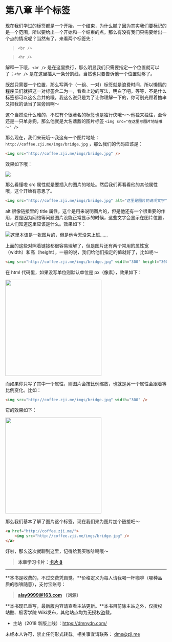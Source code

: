 第八章 半个标签
===

现在我们学过的标签都是一个开始，一个结束，为什么腻？因为其实我们要标记的是一个范围，所以要给出一个开始和一个结束的点。那么有没有我们只需要给出一个点的情况呢？当然有了，来看两个标签先：

> `<br />`

> `<hr />`

解释一下哦，`<br />` 是在这里换行，那么明显我们只需要指定一个位置就可以了；`<hr />` 是在这里插入一条分割线，当然也只要告诉他一个位置就够了。

既然只需要一个位置，那么写两个（一组、一对）标签就是浪费时间，所以懒惰的程序员们就把这一对标签合二为一，看看上边的写法，明白了吧。等等，不是什么标签都可以这么合并的哦，我这么说只是为了让你理解一下的，你可别光顾着撸串又把我的话当了耳旁风啊～

这个当然没什么难的，不过有个很著名的标签也是独行侠哦～～他独来独往，至今还是一只单身狗，那么他就是大名鼎鼎的图片标签 `<img src="在这里写图片地址哦～" />`

那么现在，我们来玩哦～我这有一个图片地址： `http://coffee.zji.me/imgs/bridge.jpg` ，那么我们的代码应该是：

```html
<img src="http://coffee.zji.me/imgs/bridge.jpg" />
```

效果如下哦：

![](http://coffee.zji.me/imgs/bridge.jpg)

那么看懂啦 src 属性就是要插入的图片的地址。然后我们再看看他的其他属性哦，这个开始有意思了。

```html
<img src="http://coffee.zji.me/imgs/bridge.jpg" alt="这里是图片的说明文字" />
```

alt 很像链接里的 title 属性，这个是用来说明图片的，但是他还有一个很重要的作用，要是因为网络等问题图片没能正常显示的时候，这些文字会显示在图片位置，让人们知道这里应该是什么。效果如下：

![这里本该是一张图片的，但是他今天没来上班……](no-pic.jpg)

上面的这些对照着链接都很容易理解了，但是图片还有两个常用的属性宽（width）和高（height），一般的说，我们给他们指定的值就好了，比如呢～

```html
<img src="http://coffee.zji.me/imgs/bridge.jpg" width="300" height="300" />
```

在 html 代码里，如果没写单位则默认单位是 px（像素），效果如下：

<div class="img-box"><img src="http://coffee.zji.me/imgs/bridge.jpg" width="300" height="300" /></div>

而如果你只写了其中一个属性，则图片会按比例缩放，也就是另一个属性会跟着等比例变化。比如：

```html
<img src="http://coffee.zji.me/imgs/bridge.jpg" width="300" />
```

它的效果如下：

<div class="img-box"><img src="http://coffee.zji.me/imgs/bridge.jpg" width="300" /></div>

那么我们基本了解了图片这个标签，现在我们来为图片加个链接吧～

```html
<a href="http://coffee.zji.me/">
	<img src="http://coffee.zji.me/imgs/bridge.jpg" />
</a>
```

好啦，那么这次就聊到这里，记得给我买咖啡喝哦～

> **本章学习卡片：[卡片 8](http://coffee.zji.me/card.html?name=chapter8)**

---

**本书是收费的，不过交费凭自觉。**价格定义为每人请我喝一杯咖啡（哪种品质的咖啡随意），支付宝账号：

> **alay9999@163.com  （刘源）**

**本书现已重写，最新版内容请查看主站更新。**本书目前除主站之外，仅授权站酷、极客学院 Wiki发布，其他站点均为无授权盗载。

* 主站（2018 新版上线）：https://dmnydn.com/

未经本人许可，禁止任何形式转载。相关事宜请联系： dms@zji.me